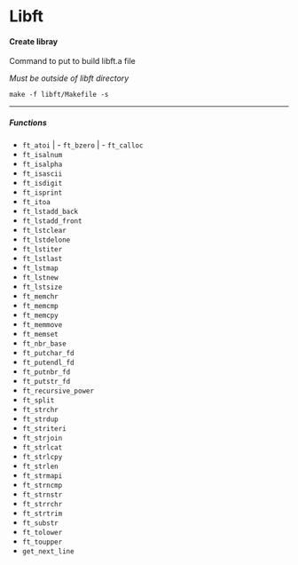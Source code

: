 # Libft

<h4>Create libray</h4>

<p>Command to put to build libft.a file</p>
<i>Must be outside of libft directory</i>

```
make -f libft/Makefile -s
```

----

<h5>Functions</h5>

- `ft_atoi` | - `ft_bzero` | - `ft_calloc`
- `ft_isalnum`
- `ft_isalpha`
- `ft_isascii`
- `ft_isdigit`
- `ft_isprint`
- `ft_itoa`
- `ft_lstadd_back`
- `ft_lstadd_front`
- `ft_lstclear`
- `ft_lstdelone`
- `ft_lstiter`
- `ft_lstlast`
- `ft_lstmap`
- `ft_lstnew`
- `ft_lstsize`
- `ft_memchr`
- `ft_memcmp`
- `ft_memcpy`
- `ft_memmove`
- `ft_memset`
- `ft_nbr_base`
- `ft_putchar_fd`
- `ft_putendl_fd`
- `ft_putnbr_fd`
- `ft_putstr_fd`
- `ft_recursive_power`
- `ft_split`
- `ft_strchr`
- `ft_strdup`
- `ft_striteri`
- `ft_strjoin`
- `ft_strlcat`
- `ft_strlcpy`
- `ft_strlen`
- `ft_strmapi`
- `ft_strncmp`
- `ft_strnstr`
- `ft_strrchr`
- `ft_strtrim`
- `ft_substr`
- `ft_tolower`
- `ft_toupper`
- `get_next_line`
